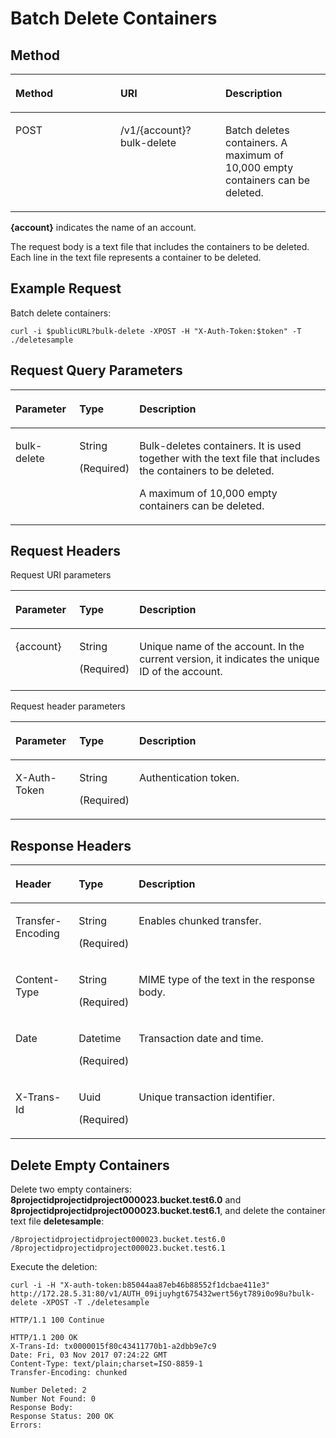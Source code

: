 # Batch Delete Containers<a name="obs_03_0048"></a>

## Method<a name="section318016296718"></a>

<a name="table20186229072"></a>
<table><thead align="left"><tr id="row152544293714"><th class="cellrowborder" valign="top" width="33.33333333333333%" id="mcps1.1.4.1.1"><p id="p13255192919710"><a name="p13255192919710"></a><a name="p13255192919710"></a>Method</p>
</th>
<th class="cellrowborder" valign="top" width="33.33333333333333%" id="mcps1.1.4.1.2"><p id="p5255122910718"><a name="p5255122910718"></a><a name="p5255122910718"></a><strong id="b11255729078"><a name="b11255729078"></a><a name="b11255729078"></a>URI</strong></p>
</th>
<th class="cellrowborder" valign="top" width="33.33333333333333%" id="mcps1.1.4.1.3"><p id="p1425512299717"><a name="p1425512299717"></a><a name="p1425512299717"></a>Description</p>
</th>
</tr>
</thead>
<tbody><tr id="row72556295713"><td class="cellrowborder" valign="top" width="33.33333333333333%" headers="mcps1.1.4.1.1 "><p id="p1625519291715"><a name="p1625519291715"></a><a name="p1625519291715"></a>POST</p>
</td>
<td class="cellrowborder" valign="top" width="33.33333333333333%" headers="mcps1.1.4.1.2 "><p id="p92551291579"><a name="p92551291579"></a><a name="p92551291579"></a>/v1/{account}?bulk-delete</p>
</td>
<td class="cellrowborder" valign="top" width="33.33333333333333%" headers="mcps1.1.4.1.3 "><p id="p177641292166"><a name="p177641292166"></a><a name="p177641292166"></a>Batch deletes containers. A maximum of 10,000 empty containers can be deleted.</p>
</td>
</tr>
</tbody>
</table>

**\{account\}**  indicates the name of an account.

The request body is a text file that includes the containers to be deleted. Each line in the text file represents a container to be deleted.

## Example Request<a name="section1079761591017"></a>

Batch delete containers:

```
curl -i $publicURL?bulk-delete -XPOST -H "X-Auth-Token:$token" -T ./deletesample
```

## Request Query Parameters<a name="section138011151105"></a>

<a name="table080121521013"></a>
<table><thead align="left"><tr id="row1991151581020"><th class="cellrowborder" valign="top" width="20.407959204079592%" id="mcps1.1.4.1.1"><p id="p14911201520106"><a name="p14911201520106"></a><a name="p14911201520106"></a>Parameter</p>
</th>
<th class="cellrowborder" valign="top" width="14.288571142885711%" id="mcps1.1.4.1.2"><p id="p59110153109"><a name="p59110153109"></a><a name="p59110153109"></a>Type</p>
</th>
<th class="cellrowborder" valign="top" width="65.3034696530347%" id="mcps1.1.4.1.3"><p id="p1291118158108"><a name="p1291118158108"></a><a name="p1291118158108"></a>Description</p>
</th>
</tr>
</thead>
<tbody><tr id="row991141551017"><td class="cellrowborder" valign="top" width="20.407959204079592%" headers="mcps1.1.4.1.1 "><p id="p1591118157106"><a name="p1591118157106"></a><a name="p1591118157106"></a>bulk-delete</p>
</td>
<td class="cellrowborder" valign="top" width="14.288571142885711%" headers="mcps1.1.4.1.2 "><p id="p1391191551012"><a name="p1391191551012"></a><a name="p1391191551012"></a>String</p>
<p id="p1991161514104"><a name="p1991161514104"></a><a name="p1991161514104"></a>(Required)</p>
</td>
<td class="cellrowborder" valign="top" width="65.3034696530347%" headers="mcps1.1.4.1.3 "><p id="p18911141517103"><a name="p18911141517103"></a><a name="p18911141517103"></a>Bulk-deletes containers. It is used together with the text file that includes the containers to be deleted.</p>
<p id="p139111815181015"><a name="p139111815181015"></a><a name="p139111815181015"></a>A maximum of 10,000 empty containers can be deleted.</p>
</td>
</tr>
</tbody>
</table>

## Request Headers<a name="section11811171501013"></a>

Request URI parameters

<a name="table118171015141015"></a>
<table><thead align="left"><tr id="row1691415154104"><th class="cellrowborder" valign="top" width="20.407959204079592%" id="mcps1.1.4.1.1"><p id="p791417154108"><a name="p791417154108"></a><a name="p791417154108"></a>Parameter</p>
</th>
<th class="cellrowborder" valign="top" width="14.288571142885711%" id="mcps1.1.4.1.2"><p id="p1191471571012"><a name="p1191471571012"></a><a name="p1191471571012"></a>Type</p>
</th>
<th class="cellrowborder" valign="top" width="65.3034696530347%" id="mcps1.1.4.1.3"><p id="p14914915161017"><a name="p14914915161017"></a><a name="p14914915161017"></a>Description</p>
</th>
</tr>
</thead>
<tbody><tr id="row09141915171019"><td class="cellrowborder" valign="top" width="20.407959204079592%" headers="mcps1.1.4.1.1 "><p id="p791441520103"><a name="p791441520103"></a><a name="p791441520103"></a>{account}</p>
</td>
<td class="cellrowborder" valign="top" width="14.288571142885711%" headers="mcps1.1.4.1.2 "><p id="p291491515105"><a name="p291491515105"></a><a name="p291491515105"></a>String</p>
<p id="p209149154102"><a name="p209149154102"></a><a name="p209149154102"></a>(Required)</p>
</td>
<td class="cellrowborder" valign="top" width="65.3034696530347%" headers="mcps1.1.4.1.3 "><p id="p1391481581010"><a name="p1391481581010"></a><a name="p1391481581010"></a>Unique name of the account. In the current version, it indicates the unique ID of the account.</p>
</td>
</tr>
</tbody>
</table>

Request header parameters

<a name="table781141518105"></a>
<table><thead align="left"><tr id="row79131015151012"><th class="cellrowborder" valign="top" width="20.407959204079592%" id="mcps1.1.4.1.1"><p id="p1591311517104"><a name="p1591311517104"></a><a name="p1591311517104"></a>Parameter</p>
</th>
<th class="cellrowborder" valign="top" width="14.288571142885711%" id="mcps1.1.4.1.2"><p id="p11913171517106"><a name="p11913171517106"></a><a name="p11913171517106"></a>Type</p>
</th>
<th class="cellrowborder" valign="top" width="65.3034696530347%" id="mcps1.1.4.1.3"><p id="p149131515141015"><a name="p149131515141015"></a><a name="p149131515141015"></a>Description</p>
</th>
</tr>
</thead>
<tbody><tr id="row17913121518102"><td class="cellrowborder" valign="top" width="20.407959204079592%" headers="mcps1.1.4.1.1 "><p id="p1191341571017"><a name="p1191341571017"></a><a name="p1191341571017"></a>X-Auth-Token</p>
</td>
<td class="cellrowborder" valign="top" width="14.288571142885711%" headers="mcps1.1.4.1.2 "><p id="p491391521014"><a name="p491391521014"></a><a name="p491391521014"></a>String</p>
<p id="p11913101541017"><a name="p11913101541017"></a><a name="p11913101541017"></a>(Required)</p>
</td>
<td class="cellrowborder" valign="top" width="65.3034696530347%" headers="mcps1.1.4.1.3 "><p id="p49131715161017"><a name="p49131715161017"></a><a name="p49131715161017"></a>Authentication token.</p>
</td>
</tr>
</tbody>
</table>

## Response Headers<a name="section116681545231"></a>

<a name="table16670115410233"></a>
<table><thead align="left"><tr id="row11742185419235"><th class="cellrowborder" valign="top" width="20.407959204079592%" id="mcps1.1.4.1.1"><p id="p1774265432312"><a name="p1774265432312"></a><a name="p1774265432312"></a>Header</p>
</th>
<th class="cellrowborder" valign="top" width="13.268673132686734%" id="mcps1.1.4.1.2"><p id="p1474214548238"><a name="p1474214548238"></a><a name="p1474214548238"></a>Type</p>
</th>
<th class="cellrowborder" valign="top" width="66.32336766323368%" id="mcps1.1.4.1.3"><p id="p16742454202316"><a name="p16742454202316"></a><a name="p16742454202316"></a>Description</p>
</th>
</tr>
</thead>
<tbody><tr id="row16742105413236"><td class="cellrowborder" valign="top" width="20.407959204079592%" headers="mcps1.1.4.1.1 "><p id="p157427545234"><a name="p157427545234"></a><a name="p157427545234"></a>Transfer-Encoding</p>
</td>
<td class="cellrowborder" valign="top" width="13.268673132686734%" headers="mcps1.1.4.1.2 "><p id="p1674217540234"><a name="p1674217540234"></a><a name="p1674217540234"></a>String</p>
<p id="p1874285422310"><a name="p1874285422310"></a><a name="p1874285422310"></a>(Required)</p>
</td>
<td class="cellrowborder" valign="top" width="66.32336766323368%" headers="mcps1.1.4.1.3 "><p id="p147428547234"><a name="p147428547234"></a><a name="p147428547234"></a>Enables chunked transfer.</p>
</td>
</tr>
<tr id="row1174215492312"><td class="cellrowborder" valign="top" width="20.407959204079592%" headers="mcps1.1.4.1.1 "><p id="p0742854162314"><a name="p0742854162314"></a><a name="p0742854162314"></a>Content-Type</p>
</td>
<td class="cellrowborder" valign="top" width="13.268673132686734%" headers="mcps1.1.4.1.2 "><p id="p11743135418231"><a name="p11743135418231"></a><a name="p11743135418231"></a>String</p>
<p id="p10743145410236"><a name="p10743145410236"></a><a name="p10743145410236"></a>(Required)</p>
</td>
<td class="cellrowborder" valign="top" width="66.32336766323368%" headers="mcps1.1.4.1.3 "><p id="p2074311548237"><a name="p2074311548237"></a><a name="p2074311548237"></a>MIME type of the text in the response body.</p>
</td>
</tr>
<tr id="row1574317546234"><td class="cellrowborder" valign="top" width="20.407959204079592%" headers="mcps1.1.4.1.1 "><p id="p1474335452311"><a name="p1474335452311"></a><a name="p1474335452311"></a>Date</p>
</td>
<td class="cellrowborder" valign="top" width="13.268673132686734%" headers="mcps1.1.4.1.2 "><p id="p1774355418233"><a name="p1774355418233"></a><a name="p1774355418233"></a>Datetime</p>
<p id="p157431554142318"><a name="p157431554142318"></a><a name="p157431554142318"></a>(Required)</p>
</td>
<td class="cellrowborder" valign="top" width="66.32336766323368%" headers="mcps1.1.4.1.3 "><p id="p1874316540233"><a name="p1874316540233"></a><a name="p1874316540233"></a>Transaction date and time.</p>
</td>
</tr>
<tr id="row8744125492317"><td class="cellrowborder" valign="top" width="20.407959204079592%" headers="mcps1.1.4.1.1 "><p id="p12744165413232"><a name="p12744165413232"></a><a name="p12744165413232"></a>X-Trans-Id</p>
</td>
<td class="cellrowborder" valign="top" width="13.268673132686734%" headers="mcps1.1.4.1.2 "><p id="p97441054102313"><a name="p97441054102313"></a><a name="p97441054102313"></a>Uuid</p>
<p id="p67441454162314"><a name="p67441454162314"></a><a name="p67441454162314"></a>(Required)</p>
</td>
<td class="cellrowborder" valign="top" width="66.32336766323368%" headers="mcps1.1.4.1.3 "><p id="p10744554142317"><a name="p10744554142317"></a><a name="p10744554142317"></a>Unique transaction identifier.</p>
</td>
</tr>
</tbody>
</table>

## Delete Empty Containers<a name="section2201390"></a>

Delete two empty containers:  **8projectidprojectidproject000023.bucket.test6.0**  and  **8projectidprojectidproject000023.bucket.test6.1**, and delete the container text file  **deletesample**:

```
/8projectidprojectidproject000023.bucket.test6.0
/8projectidprojectidproject000023.bucket.test6.1
```

Execute the deletion:

```
curl -i -H "X-auth-token:b85044aa87eb46b88552f1dcbae411e3" http://172.28.5.31:80/v1/AUTH_09ijuyhgt675432wert56yt789i0o98u?bulk-delete -XPOST -T ./deletesample
```

```
HTTP/1.1 100 Continue

HTTP/1.1 200 OK
X-Trans-Id: tx0000015f80c43411770b1-a2dbb9e7c9
Date: Fri, 03 Nov 2017 07:24:22 GMT
Content-Type: text/plain;charset=ISO-8859-1
Transfer-Encoding: chunked

Number Deleted: 2
Number Not Found: 0
Response Body: 
Response Status: 200 OK
Errors:
```

